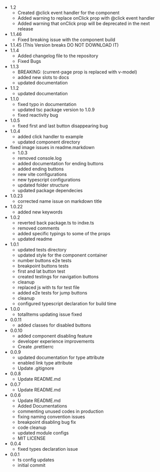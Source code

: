 - 1.2
  - Created @click event handler for the component
  - Added warning to replace onClick prop with @click event handler
  - Added warning that onClick prop will be deprecated in the next release
- 1.1.46
  - Fixed breaking issue with the component build
- 1.1.45 (This Version breaks DO NOT DOWNLOAD IT)
- 1.1.4
  - Added changelog file to the repository
  - Fixed Bugs
- 1.1.3
  - BREAKING: (current-page prop is replaced with v-model)
  - added new slots to docs
  - updated documentation
- 1.1.2
  - updated documentation
- 1.1.0
  - fixed typo in documentation
  - updated tsc package version to 1.0.9
  - fixed reactivity bug
- 1.0.5
  - fixed first and last button disappearing bug
- 1.0.4
  - added click handler to example
  - updated component directory
- fixed image issues in readme.markdown
  - 1.0.3
  - removed console.log
  - added documentation for ending buttons
  - added ending buttons
  - new vite configurations
  - new typescript configurations
  - updated folder structure
  - updated package dependecies
- 1.0.23
  - corrected name issue on markdown title
- 1.0.22
  - added new keywords
- 1.0.2
  - reverted back package.ts to indxe.ts
  - removed comments
  - added specific typings to some of the props
  - updated readme
- 1.0.1
  - updated tests directory
  - updated style for the component container
  - number buttons e2e tests
  - breakpoint buttons tests
  - first and lat button test
  - created testings for navigation buttons
  - cleanup
  - replaced js with ts for test file
  - added e2e tests for jump buttons
  - cleanup
  - configured typescript declaration for build time
- 1.0.0
  - totalItems updating issue fixed
- 0.0.11
  - added classes for disabled buttons
- 0.0.10
  - added component disabling feature
  - developer experience improvements
  - Create .prettierrc
- 0.0.9
  - updated documentation for type attribute
  - enabled link type attribute
  - Update .gitignore
- 0.0.8
  - Update README.md
- 0.0.7
  - Update README.md
- 0.0.6
  - Update README.md
  - Added Documentations
  - commenting unused codes in production
  - fixing naming convention issues
  - breakpoint disabling bug fix
  - code cleanup
  - updated module configs
  - MIT LICENSE
- 0.0.4
  - fixed types declaration issue
- 0.0.1
  - ts config updates
  - initial commit
